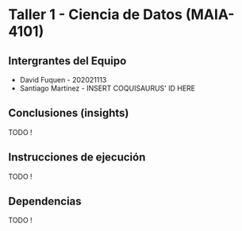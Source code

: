 # Taller 1 - Ciencia de Datos (MAIA-4101)

## Intergrantes del Equipo
- David Fuquen - 202021113
- Santiago Martinez - INSERT COQUISAURUS' ID HERE

## Conclusiones (insights)

TODO !

## Instrucciones de ejecución 

TODO !

## Dependencias

TODO !
